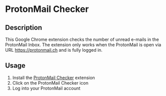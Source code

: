 ProtonMail Checker
==================


Description
-----------

This Google Chrome extension checks the number of unread e-mails in the
ProtonMail Inbox. The extension only works when the ProtonMail is open via
URL https://protonmail.ch and is fully logged in.


Usage
-----

1. Install the [ProtonMail Checker](https://chrome.google.com/webstore/detail/protonmail-checker/khohmflpainliicgcnenjnldnmffnaec)
extension
2. Click on the ProtonMail Checker icon
3. Log into your ProtonMail account
